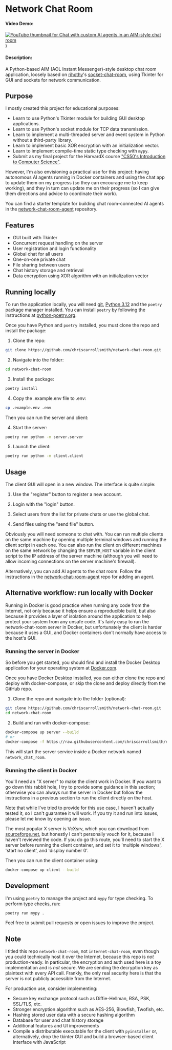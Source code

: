 # Network Chat Room

#### Video Demo:

[![YouTube thumbnail for Chat with custom AI agents in an AIM-style chat room](https://img.youtube.com/vi/_Hzst-ZIW5M/0.jpg)](https://youtu.be/_Hzst-ZIW5M))

#### Description:

A Python-based AIM (AOL Instant Messenger)-style desktop chat room application, loosely based on [rihothy](https://github.com/rihothy)'s [socket-chat-room](https://github.com/rihothy/socket-chat-room), using Tkinter for GUI and sockets for network communication.

## Purpose

I mostly created this project for educational purposes: 

- Learn to use Python's Tkinter module for building GUI desktop applications.
- Learn to use Python's socket module for TCP data transmission.
- Learn to implement a multi-threaded server and event system in Python without a third-party library.
- Learn to implement basic XOR encryption with an initialization vector.
- Learn to implement compile-time static type checking with `mypy`.
- Submit as my final project for the HarvardX course ["CS50's Introduction to Computer Science"](https://learning.edx.org/course/course-v1:HarvardX+CS50+X/home).

However, I'm also envisioning a practical use for this project: having autonomous AI agents running in Docker containers and using the chat app to update them on my progress (so they can encourage me to keep working), and they in turn can update me on their progress (so I can give them directions and advice to coordinate their work).

You can find a starter template for building chat room-connected AI agents in the [network-chat-room-agent](https://github.com/chriscarrollsmith/network-chat-room-agent) repository.

## Features

- GUI built with Tkinter
- Concurrent request handling on the server
- User registration and login functionality
- Global chat for all users
- One-on-one private chat
- File sharing between users
- Chat history storage and retrieval
- Data encryption using XOR algorithm with an initialization vector

## Running locally

To run the application locally, you will need [git](https://git-scm.com/book/en/v2/Getting-Started-Installing-Git), [Python 3.12](https://www.python.org/downloads/release/python-3120/) and the `poetry` package manager installed. You can install `poetry` by following the instructions at [python-poetry.org](https://python-poetry.org/docs/#installing-with-the-official-installer).

Once you have Python and `poetry` installed, you must clone the repo and install the package:

1. Clone the repo:
```bash
git clone https://github.com/chriscarrollsmith/network-chat-room.git
```

2. Navigate into the folder:
```bash
cd network-chat-room
```

3. Install the package:
```bash
poetry install
```

4. Copy the .example.env file to .env:
```bash
cp .example.env .env
```

Then you can run the server and client:

4. Start the server:
```bash
poetry run python -m server.server
```

5. Launch the client:
```bash
poetry run python -m client.client
```

## Usage

The client GUI will open in a new window. The interface is quite simple:

1. Use the "register" button to register a new account.

2. Login with the "login" button.

3. Select users from the list for private chats or use the global chat.

4. Send files using the "send file" button.

Obviously you will need someone to chat with. You can run multiple clients on the same machine by opening multiple terminal windows and running the client script in each one. You can also run the client on different machines on the same network by changing the `SERVER_HOST` variable in the client script to the IP address of the server machine (although you will need to allow incoming connections on the server machine's firewall).

Alternatively, you can add AI agents to the chat room. Follow the instructions in the [network-chat-room-agent](https://github.com/chriscarrollsmith/network-chat-room-agent) repo for adding an agent.

## Alternative workflow: run locally with Docker

Running in Docker is good practice when running any code from the Internet, not only because it helps ensure a reproducible build, but also because it provides a layer of isolation around the application to help protect your system from any unsafe code. It's fairly easy to run the network-chat-room server in Docker, but unfortunately the client is harder because it uses a GUI, and Docker containers don't normally have access to the host's GUI.

### Running the server in Docker

So before you get started, you should find and install the Docker Desktop application for your operating system at [Docker.com](https://www.docker.com/).

Once you have Docker Desktop installed, you can either clone the repo and deploy with docker-compose, or skip the clone and deploy directly from the GitHub repo.

1. Clone the repo and navigate into the folder (optional):
```bash
git clone https://github.com/chriscarrollsmith/network-chat-room.git
cd network-chat-room
```

2. Build and run with docker-compose:
```bash
docker-compose up server --build
# or
docker-compose -f https://raw.githubusercontent.com/chriscarrollsmith/network-chat-room/main/docker-compose.yml up server --build
```

This will start the server service inside a Docker network named `network_chat_room`.

### Running the client in Docker

You'll need an "X server" to make the client work in Docker. If you want to go down this rabbit hole, I try to provide some guidance in this section; otherwise you can always run the server in Docker but follow the instructions in a previous section to run the client directly on the host.

Note that while I've tried to provide for this use case, I haven't actually tested it, so I can't guarantee it will work. If you try it and run into issues, please let me know by opening an issue.

The most popular X server is VcXsrv, which you can download from [sourceforge.net](https://sourceforge.net/projects/vcxsrv/), but honestly I can't personally vouch for it, because I haven't reviewed the code. If you do go this route, you'll need to start the X server before running the client container, and set it to 'multiple windows', 'start no client', and 'display number 0'.

Then you can run the client container using:

```bash
docker-compose up client --build
```

## Development

I'm using `poetry` to manage the project and `mypy` for type checking. To perform type checks, run:

```bash
poetry run mypy .
```

Feel free to submit pull requests or open issues to improve the project.

## Note

I titled this repo `network-chat-room`, not `internet-chat-room`, even though you could technically host it over the Internet, because this repo is *not* production-ready. In particular, the encryption and auth used here is a toy implementation and is *not* secure. We are sending the decryption key as plaintext with every API call. Frankly, the only real security here is that the server is not publicly accessible from the Internet.

For production use, consider implementing:

- Secure key exchange protocol such as Diffie-Hellman, RSA, PSK, SSL/TLS, etc.
- Stronger encryption algorithm such as AES-256, Blowfish, Twofish, etc.
- Hashing stored user data with a secure hashing algorithm
- Database for user and chat history storage
- Additional features and UI improvements
- Compile a distributable executable for the client with `pyinstaller` or, alternatively, drop the tkinter GUI and build a browser-based client interface with JavaScript
